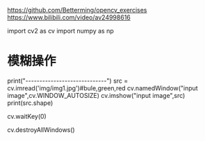 https://github.com/Betterming/opencv_exercises
https://www.bilibili.com/video/av24998616

import cv2 as cv
import numpy as np

# 模糊操作

print("-----------------------------")
src = cv.imread('img/img1.jpg')#bule,green,red
cv.namedWindow("input image",cv.WINDOW_AUTOSIZE)
cv.imshow("input image",src)
print(src.shape)


cv.waitKey(0)

cv.destroyAllWindows()